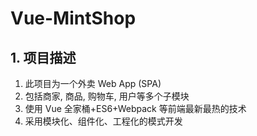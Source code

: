 # Vue-MintShop

## 1. 项目描述

1. 此项目为一个外卖 Web App (SPA) 
2. 包括商家, 商品, 购物车, 用户等多个子模块 
3. 使用 Vue 全家桶+ES6+Webpack 等前端最新最热的技术 
4. 采用模块化、组件化、工程化的模式开发 

